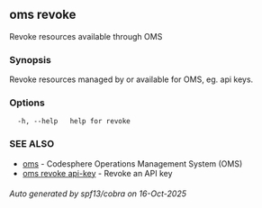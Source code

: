 ## oms revoke

Revoke resources available through OMS

### Synopsis

Revoke resources managed by or available for OMS,
eg. api keys.

### Options

```
  -h, --help   help for revoke
```

### SEE ALSO

* [oms](oms.md)	 - Codesphere Operations Management System (OMS)
* [oms revoke api-key](oms_revoke_api-key.md)	 - Revoke an API key

###### Auto generated by spf13/cobra on 16-Oct-2025
